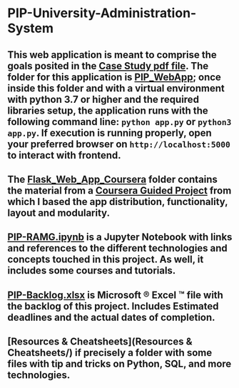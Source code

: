 # PIP-University-Administration-System

## This web application is meant to comprise the goals posited in the [Case Study pdf file](CaseStudy.pdf). The folder for this application is [PIP_WebApp](PIP_WebApp/); once inside this folder and with a virtual environment with python 3.7 or higher and the required libraries setup, the application runs with the following command line: `python app.py` or `python3 app.py`. If execution is running properly, open your preferred browser on `http://localhost:5000` to interact with frontend.

## The [Flask_Web_App_Coursera](Flask_Web_App_Coursera/) folder contains the material from a [Coursera Guided Project](https://www.coursera.org/projects/python-flask) from which I based the app distribution, functionality, layout and modularity.

## [PIP-RAMG.ipynb](PIP-RAMG.ipynb) is a Jupyter Notebook with links and references to the different technologies and concepts touched in this project. As well, it includes some courses and tutorials. 

## [PIP-Backlog.xlsx](PIP-Backlog.xlsx) is Microsoft ® Excel ™ file with the backlog of this project. Includes Estimated deadlines and the actual dates of completion. 

## [Resources & Cheatsheets](Resources & Cheatsheets/) if precisely a folder with some files with tip and tricks on Python, SQL, and more technologies. 
